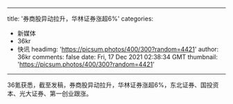 
---
title: '券商股异动拉升，华林证券涨超6%'
categories: 
 - 新媒体
 - 36kr
 - 快讯
headimg: 'https://picsum.photos/400/300?random=4421'
author: 36kr
comments: false
date: Fri, 17 Dec 2021 02:38:34 GMT
thumbnail: 'https://picsum.photos/400/300?random=4421'
---

<div>   
36氪获悉，截至发稿，券商股异动拉升，华林证券涨超6%，东北证券、国投资本、光大证券、第一创业跟涨。  
</div>
            